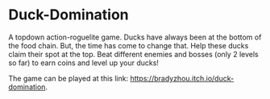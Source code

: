 # Duck-Domination
A topdown action-roguelite game. Ducks have always been at the bottom of the food chain. But, the time has come to change that. Help these ducks claim their spot at the top. Beat different enemies and bosses (only 2 levels so far) to earn coins and level up your ducks!

The game can be played at this link: https://bradyzhou.itch.io/duck-domination. 

